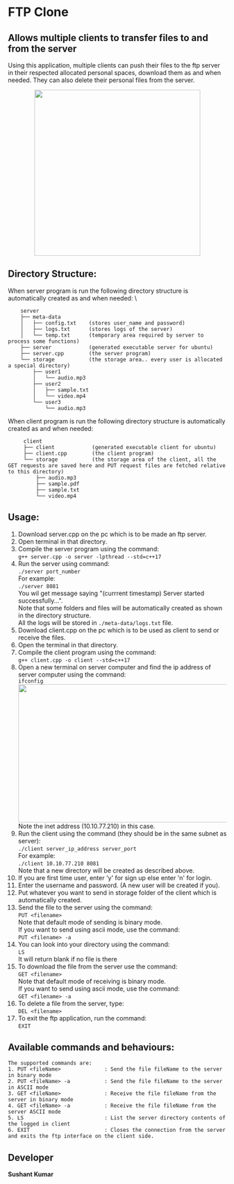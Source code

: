 # FTP Clone
## Allows multiple clients to transfer files to and from the server

Using this application, multiple clients can push their files to the ftp server in their respected allocated personal spaces, download them as and when needed. They can also delete their personal files from the server.

<div align="center"> 
<img src="https://user-images.githubusercontent.com/59964272/159552334-0e348a9c-16f3-425b-957d-3133091206df.gif" height="382px">
</div>

## Directory Structure:
When server program is run the following directory structure is automatically created as and when needed: \
```
    server                
    ├── meta-data         
    │   ├── config.txt    (stores user_name and password)
    │   ├── logs.txt      (stores logs of the server)
    │   └── temp.txt      (temporary area required by server to process some functions)
    ├── server            (generated executable server for ubuntu) 
    ├── server.cpp        (the server program) 
    └── storage           (the storage area.. every user is allocated a special directory) 
        ├── user1          
        │   └── audio.mp3  
        ├── user2          
        │   ├── sample.txt 
        │   └── video.mp4  
        └── user3          
            └── audio.mp3  
 ```
            
When client program is run the following directory structure is automatically created as and when needed:
```
     client
     ├── client            (generated executable client for ubuntu)
     ├── client.cpp        (the client program)
     └── storage           (the storage area of the client, all the GET requests are saved here and PUT request files are fetched relative to this directory)
         ├── audio.mp3
         ├── sample.pdf
         ├── sample.txt
         └── video.mp4
```

## Usage:
1. Download server.cpp on the pc which is to be made an ftp server.
2. Open terminal in that directory.
3. Compile the server program using the command: \
	`g++ server.cpp -o server -lpthread --std=c++17`
4. Run the server using command: \
    `./server port_number` \
    For example: \
     `./server 8081` \
     You wil get message saying "(currrent timestamp) Server started successfully...". \
	 Note that some folders and files will be automatically created as shown in the directory structure.\
   All the logs will be stored in `./meta-data/logs.txt` file.
5. Download client.cpp on the pc which is to be used as client to send or receive the files.
6. Open the terminal in that directory.
7. Compile the client program using the command: \
    `g++ client.cpp -o client --std=c++17` 
8. Open a new terminal on server computer and find the ip address of server computer using the command: \
     `ifconfig` \
     	<div align = "center">
         <img src = "https://user-images.githubusercontent.com/59964272/158458097-ad34d2e1-3c56-4ee3-aa23-96d734064fa5.JPG" height=318 width=491>
	</div>
	Note the inet address (10.10.77.210) in this case.
9. Run the client using the command (they should be in the same subnet as server): \
    `./client server_ip_address server_port` \
    For example: \
    `./client 10.10.77.210 8081` \
	Note that a new directory will be created as described above.
10. If you are first time user, enter 'y' for sign up else enter 'n' for login.
11. Enter the username and password. (A new user will be created if you).
12. Put whatever you want to send in storage folder of the client which is automatically created.
13. Send the file to the server using the command: \
	`PUT <filename>` \
	Note that default mode of sending is binary mode. \
	If you want to send using ascii mode, use the command: \
	`PUT <filename> -a` 
14. You can look into your directory using the command: \
	`LS` \
	It will return blank if no file is there
15. To download the file from the server use the command: \
	`GET <filename>` \
	Note that default mode of receiving is binary mode. \
	If you want to send using ascii mode, use the command: \
	`GET <filename> -a` 
16. To delete a file from the server, type: \
	`DEL <filename>` 
17. To exit the ftp application, run the command: \
	`EXIT`

## Available commands and behaviours:
	The supported commands are:
	1. PUT <fileName>              : Send the file fileName to the server in binary mode
	2. PUT <fileName> -a           : Send the file fileName to the server in ASCII mode
	3. GET <fileName>              : Receive the file fileName from the server in binary mode
	4. GET <fileName> -a           : Receive the file fileName from the server ASCII mode
	5. LS                          : List the server directory contents of the logged in client
	6. EXIT                        : Closes the connection from the server and exits the ftp interface on the client side.

## Developer
**Sushant Kumar**
